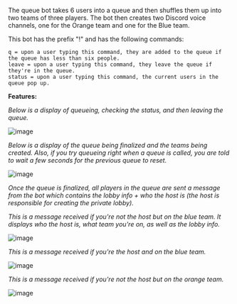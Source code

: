 The queue bot takes 6 users into a queue and then shuffles them up into two teams of three players. 
The bot then creates two Discord voice channels, one for the Orange team and one for the Blue team.

This bot has the prefix "!" and has the following commands:


```
q = upon a user typing this command, they are added to the queue if the queue has less than six people.
leave = upon a user typing this command, they leave the queue if they're in the queue.
status = upon a user typing this command, the current users in the queue pop up.
```

**Features:**

*Below is a display of queueing, checking the status, and then leaving the queue.*

![image](https://user-images.githubusercontent.com/38481385/110364481-d4ec7e00-8011-11eb-9eea-81f1855148cf.png)

*Below is a display of the queue being finalized and the teams being created. Also, if you try queueing right when a queue is called, 
you are told to wait a few seconds for the previous queue to reset.*

![image](https://user-images.githubusercontent.com/38481385/110364616-fe0d0e80-8011-11eb-9348-fc3361d0da0d.png)


*Once the queue is finalized, all players in the queue are sent a message from the bot which contains the lobby info + who the host is 
(the host is responsible for creating the private lobby).*

*This is a message received if you're not the host but on the blue team. It displays who the host is, what team you're on, as well as the lobby info.*

![image](https://user-images.githubusercontent.com/38481385/110364926-61973c00-8012-11eb-866c-270dd900ee12.png)

*This is a message received if you're the host and on the blue team.*

![image](https://user-images.githubusercontent.com/38481385/110365096-986d5200-8012-11eb-8cf4-68a065fcac00.png)

*This is a message received if you're not the host but on the orange team.*

![image](https://user-images.githubusercontent.com/38481385/110365157-afac3f80-8012-11eb-9dbc-f36d4ae24cae.png)
